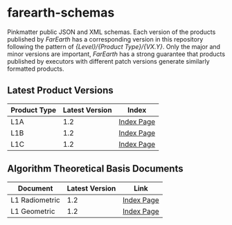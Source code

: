 # farearth-schemas

Pinkmatter public JSON and XML schemas. Each version of the products published by *FarEarth* has a corresponding version in this repository following the pattern of *{Level}/{Product Type}/{VX.Y}*. Only the major and minor versions are important, *FarEarth* has a strong guarantee that products published by executors with different patch versions generate similarly formatted products.

## Latest Product Versions

| Product Type  | Latest Version | Index |
| ------------- | -------------- | ----- |
| L1A | 1.2 | [Index Page](L1/L1A/V1.2/README.md) |
| L1B | 1.2 | [Index Page](L1/L1B/V1.2/README.md) |
| L1C | 1.2 | [Index Page](L1/L1C/V1.2/README.md) |

## Algorithm Theoretical Basis Documents

| Document  | Latest Version | Link |
| ------------- | -------------- | ----- |
| L1 Radiometric | 1.2 | [Index Page](L1/docs/) |
| L1 Geometric | 1.2 | [Index Page](L1/docs/) |
